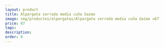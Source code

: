 ```yaml
---
layout: product
title: Alpargata cerrada media cuña Gaimo 
image: img/productos/alpargatas/Alpargata cerrada media cuña Gaimo =67.webp
price: 67
tags: 
description: 
order: 0
---
```

